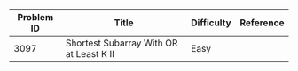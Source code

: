 | Problem ID | Title | Difficulty | Reference
| --- | --- | --- | ---
| 3097 | Shortest Subarray With OR at Least K II | Easy | 
